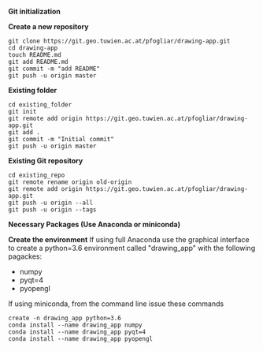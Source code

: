 **Git initialization**

**Create a new repository**

```
git clone https://git.geo.tuwien.ac.at/pfogliar/drawing-app.git
cd drawing-app
touch README.md
git add README.md
git commit -m "add README"
git push -u origin master
```

**Existing folder**

```
cd existing_folder
git init
git remote add origin https://git.geo.tuwien.ac.at/pfogliar/drawing-app.git
git add .
git commit -m "Initial commit"
git push -u origin master
```

**Existing Git repository**

```
cd existing_repo
git remote rename origin old-origin
git remote add origin https://git.geo.tuwien.ac.at/pfogliar/drawing-app.git
git push -u origin --all
git push -u origin --tags
```

**Necessary Packages (Use Anaconda or miniconda)**

**Create the environment**
If using full Anaconda use the graphical interface to create a python=3.6 environment called "drawing_app" with the following pagackes:

* numpy
* pyqt=4
* pyopengl

If using miniconda, from the command line issue these commands
```
create -n drawing_app python=3.6 
conda install --name drawing_app numpy
conda install --name drawing_app pyqt=4
conda install --name drawing_app pyopengl
```